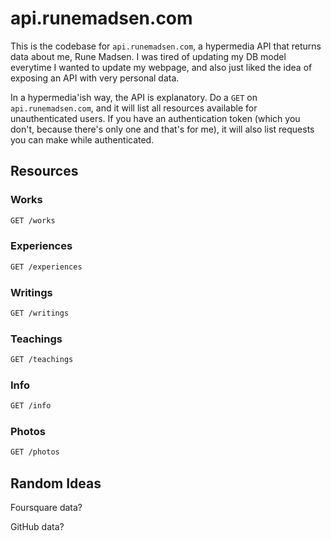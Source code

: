 api.runemadsen.com
==================

This is the codebase for `api.runemadsen.com`, a hypermedia API that returns data about me, Rune Madsen. I was tired of updating my DB model everytime I wanted to update my webpage, and also just liked the idea of exposing an API with very personal data.

In a hypermedia'ish way, the API is explanatory. Do a `GET` on `api.runemadsen.com`, and it will list all resources available for unauthenticated users. If you have an authentication token (which you don't, because there's only one and that's for me), it will also list requests you can make while authenticated.

Resources
---------

### Works

```bash
GET /works
```

### Experiences

```bash
GET /experiences
```

### Writings

```bash
GET /writings
```

### Teachings

```bash
GET /teachings
```

### Info

```bash
GET /info
```

### Photos

```bash
GET /photos
```



Random Ideas
------------

Foursquare data?

GitHub data?